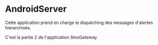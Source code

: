 # AndroidServer

Cette application prend en charge le dispatching des messages d'alertes hierarchisés.

C'est la partie 2 de l'application SmsGateway.
